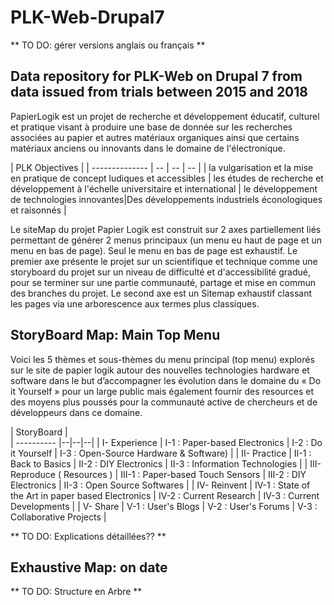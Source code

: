 # PLK-Web-Drupal7

** TO DO: gérer versions anglais ou français **

## Data repository for PLK-Web on Drupal 7 from data issued from trials between 2015 and 2018

PapierLogik est un projet de recherche et développement éducatif, culturel et pratique visant à produire une base de donnée sur les recherches associées au papier et autres matériaux organiques ainsi que certains matériaux anciens ou innovants dans le domaine de l'électronique. 

| PLK Objectives                |
| -------------- | -- | -- | -- |
| la vulgarisation et la mise en pratique de concept ludiques et accessibles | les études de recherche et développement à l'échelle universitaire et international | le développement de technologies innovantes|Des développements industriels éconologiques et raisonnés |

Le siteMap du projet Papier Logik est construit sur 2 axes partiellement liés permettant de générer 2 menus principaux (un menu eu haut de page et un menu en bas de page). Seul le menu en bas de page est exhaustif.
Le premier axe présente le projet sur un scientifique et technique comme une storyboard du projet sur un niveau de difficulté et d'accessibilité gradué, pour se terminer sur une partie communauté, partage et mise en commun des branches du projet.
Le second axe est un Sitemap exhaustif classant les pages via une arborescence aux termes plus classiques.

## StoryBoard Map: Main Top Menu

Voici les 5 thèmes et sous-thèmes du menu principal (top menu) explorés sur le site de papier logik autour des nouvelles technologies hardware et software dans le but d’accompagner les évolution dans le domaine du « Do it Yourself » pour un large public mais également fournir des resources et des moyens plus poussés pour la communauté active de chercheurs et de développeurs dans ce domaine. 

| StoryBoard          |  
| ---------- |--|--|--|
| I- Experience | I-1 : Paper-based Electronics | I-2 : Do it Yourself | I-3 : Open-Source Hardware & Software) |
| II- Practice | II-1 : Back to Basics | II-2 : DIY Electronics | II-3 : Information Technologies |
| III- Reproduce ( Resources ) | III-1 : Paper-based Touch Sensors | III-2 : DIY Electronics | II-3 : Open Source Softwares |
| IV- Reinvent | IV-1 : State of the Art in paper based Electronics | IV-2 : Current Research | IV-3 : Current Developments |
| V- Share | V-1 : User's Blogs | V-2 : User's Forums | V-3 : Collaborative Projects |

**  TO DO: Explications détaillées??  **

## Exhaustive Map: on date

**  TO DO: Structure en Arbre  **
